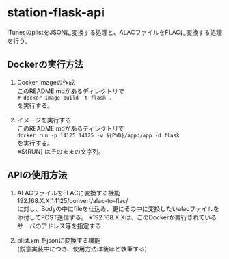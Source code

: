 # station-flask-api

iTunesのplistをJSONに変換する処理と、ALACファイルをFLACに変換する処理を行う。

## Dockerの実行方法
1. Docker Imageの作成  
   このREADME.mdがあるディレクトリで  
   `# docker image build -t flask .`  
   を実行する。

2. イメージを実行する  
   このREADME.mdがあるディレクトリで  
   `docker run -p 14125:14125 -v ${PWD}/app:/app -d flask`  
   を実行する。  
   ※${RUN} はそのままの文字列。

## APIの使用方法
1. ALACファイルをFLACに変換する機能  
   192.168.X.X:14125/convert/alac-to-flac/  
   に対し、Bodyの中にfileを仕込み、更にその中に変換したいalacファイルを添付してPOST送信する。
   ※192.168.X.Xは、このDockerが実行されているサーバのアドレス等を指定する

2. plist.xmlをjsonに変換する機能  
   (鋭意実装中につき、使用方法は後ほど執筆する)